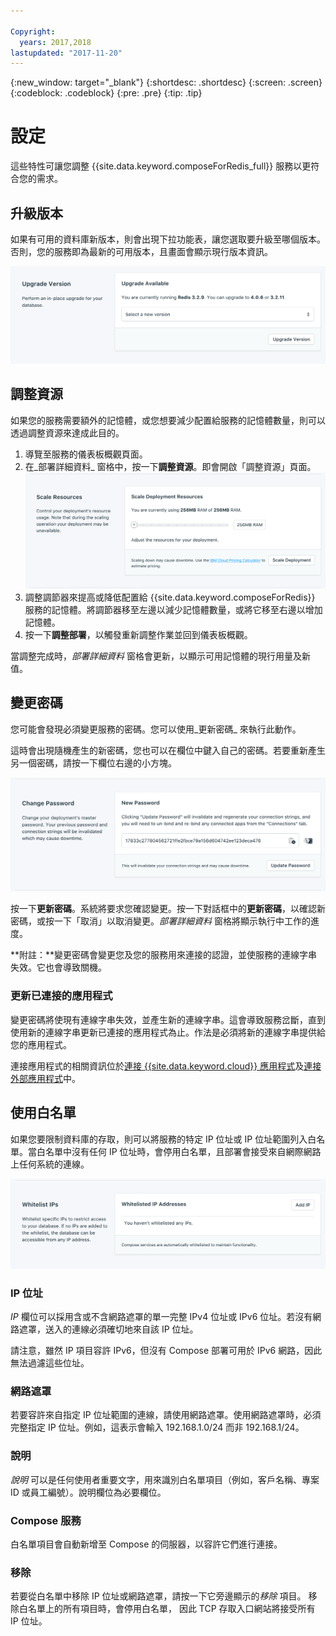 ```yaml
---

Copyright:
  years: 2017,2018
lastupdated: "2017-11-20"
---
```


{:new_window: target="_blank"}
{:shortdesc: .shortdesc}
{:screen: .screen}
{:codeblock: .codeblock}
{:pre: .pre}
{:tip: .tip}

# 設定

這些特性可讓您調整 {{site.data.keyword.composeForRedis_full}} 服務以更符合您的需求。


## 升級版本

如果有可用的資料庫新版本，則會出現下拉功能表，讓您選取要升級至哪個版本。否則，您的服務即為最新的可用版本，且畫面會顯示現行版本資訊。

![「版本」畫面](./images/redis-version-show.png "「版本」畫面")


## 調整資源

如果您的服務需要額外的記憶體，或您想要減少配置給服務的記憶體數量，則可以透過調整資源來達成此目的。

1. 導覽至服務的儀表板概觀頁面。
2. 在_部署詳細資料_ 窗格中，按一下**調整資源**。即會開啟「調整資源」頁面。
    ![「調整資源」頁面](./images/redis-scale-show.png "「調整資源」頁面")
3. 調整調節器來提高或降低配置給 {{site.data.keyword.composeForRedis}} 服務的記憶體。將調節器移至左邊以減少記憶體數量，或將它移至右邊以增加記憶體。
4. 按一下**調整部署**，以觸發重新調整作業並回到儀表板概觀。

當調整完成時，_部署詳細資料_ 窗格會更新，以顯示可用記憶體的現行用量及新值。


## 變更密碼

您可能會發現必須變更服務的密碼。您可以使用_更新密碼_ 來執行此動作。 

這時會出現隨機產生的新密碼，您也可以在欄位中鍵入自己的密碼。若要重新產生另一個密碼，請按一下欄位右邊的小方塊。 
  
![更新 Redis 密碼](./images/redis-update-password.png "自動密碼產生器")

按一下**更新密碼**。系統將要求您確認變更。按一下對話框中的**更新密碼**，以確認新密碼，或按一下「取消」以取消變更。_部署詳細資料_ 窗格將顯示執行中工作的進度。

**附註：**變更密碼會變更您及您的服務用來連接的認證，並使服務的連線字串失效。它也會導致關機。

### 更新已連接的應用程式

變更密碼將使現有連線字串失效，並產生新的連線字串。這會導致服務岔斷，直到使用新的連線字串更新已連接的應用程式為止。作法是必須將新的連線字串提供給您的應用程式。

連接應用程式的相關資訊位於[連接 {{site.data.keyword.cloud}} 應用程式](./connecting-bluemix-app.html)及[連接外部應用程式](./connecting-external.html)中。


## 使用白名單

如果您要限制資料庫的存取，則可以將服務的特定 IP 位址或 IP 位址範圍列入白名單。當白名單中沒有任何 IP 位址時，會停用白名單，且部署會接受來自網際網路上任何系統的連線。

![將 IP 列入白名單](./images/redis-whitelist-show.png "白名單欄位。")

### IP 位址
*IP* 欄位可以採用含或不含網路遮罩的單一完整 IPv4 位址或 IPv6 位址。若沒有網路遮罩，送入的連線必須確切地來自該 IP 位址。 

請注意，雖然 IP 項目容許 IPv6，但沒有 Compose 部署可用於 IPv6 網路，因此無法過濾這些位址。

### 網路遮罩
若要容許來自指定 IP 位址範圍的連線，請使用網路遮罩。使用網路遮罩時，必須完整指定 IP 位址。例如，這表示會輸入 192.168.1.0/24 而非 192.168.1/24。

### 說明

*說明* 可以是任何使用者重要文字，用來識別白名單項目（例如，客戶名稱、專案 ID 或員工編號）。說明欄位為必要欄位。

### Compose 服務
白名單項目會自動新增至 Compose 的伺服器，以容許它們進行連接。

### 移除
若要從白名單中移除 IP 位址或網路遮罩，請按一下它旁邊顯示的*移除* 項目。
移除白名單上的所有項目時，會停用白名單， 因此 TCP 存取入口網站將接受所有 IP 位址。
